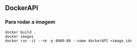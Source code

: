 ## DockerAPI

### Para rodar a imagem
```
docker build .
docker images
docker run -it --rm -p 8000:80 --name dockerAPI <image_id>
```